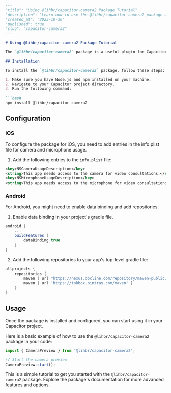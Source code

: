 ```markdown
---
"title": "Using @lihbr/capacitor-camera2 Package Tutorial"
"description": "Learn how to use the @lihbr/capacitor-camera2 package with Capacitor for your mobile app development."
"created_at": "2023-10-30"
"published": true
"slug": "capacitor-camera2"
---

# Using @lihbr/capacitor-camera2 Package Tutorial

The `@lihbr/capacitor-camera2` package is a useful plugin for Capacitor that allows you to work with the camera functionalities in your mobile app.

## Installation

To install the `@lihbr/capacitor-camera2` package, follow these steps:

1. Make sure you have Node.js and npm installed on your machine.
2. Navigate to your Capacitor project directory.
3. Run the following command:

```bash
npm install @lihbr/capacitor-camera2
```

## Configuration

### iOS

To configure the package for iOS, you need to add entries in the info.plist file for camera and microphone usage.

1. Add the following entries to the `info.plist` file:

```xml
<key>NSCameraUsageDescription</key>
<string>This app needs access to the camera for video consultations.</string>
<key>NSMicrophoneUsageDescription</key>
<string>This app needs access to the microphone for video consultations.</string>
```

### Android

For Android, you might need to enable data binding and add repositories.

1. Enable data binding in your project's gradle file.

```gradle
android {
    ...
    buildFeatures {
        dataBinding true
    }
}
```

2. Add the following repositories to your app's top-level gradle file:

```gradle
allprojects {
    repositories {
        maven { url "https://nexus.docline.com/repository/maven-public/" }
        maven { url 'https://tokbox.bintray.com/maven' }
    }
}
```

## Usage

Once the package is installed and configured, you can start using it in your Capacitor project.

Here is a basic example of how to use the `@lihbr/capacitor-camera2` package in your code:

```typescript
import { CameraPreview } from '@lihbr/capacitor-camera2';

// Start the camera preview
CameraPreview.start();
```

This is a simple tutorial to get you started with the `@lihbr/capacitor-camera2` package. Explore the package's documentation for more advanced features and options.
```